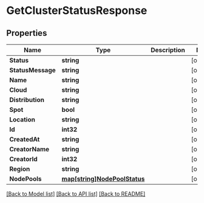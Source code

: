 # GetClusterStatusResponse

## Properties
Name | Type | Description | Notes
------------ | ------------- | ------------- | -------------
**Status** | **string** |  | [optional] 
**StatusMessage** | **string** |  | [optional] 
**Name** | **string** |  | [optional] 
**Cloud** | **string** |  | [optional] 
**Distribution** | **string** |  | [optional] 
**Spot** | **bool** |  | [optional] 
**Location** | **string** |  | [optional] 
**Id** | **int32** |  | [optional] 
**CreatedAt** | **string** |  | [optional] 
**CreatorName** | **string** |  | [optional] 
**CreatorId** | **int32** |  | [optional] 
**Region** | **string** |  | [optional] 
**NodePools** | [**map[string]NodePoolStatus**](NodePoolStatus.md) |  | [optional] 

[[Back to Model list]](../README.md#documentation-for-models) [[Back to API list]](../README.md#documentation-for-api-endpoints) [[Back to README]](../README.md)


